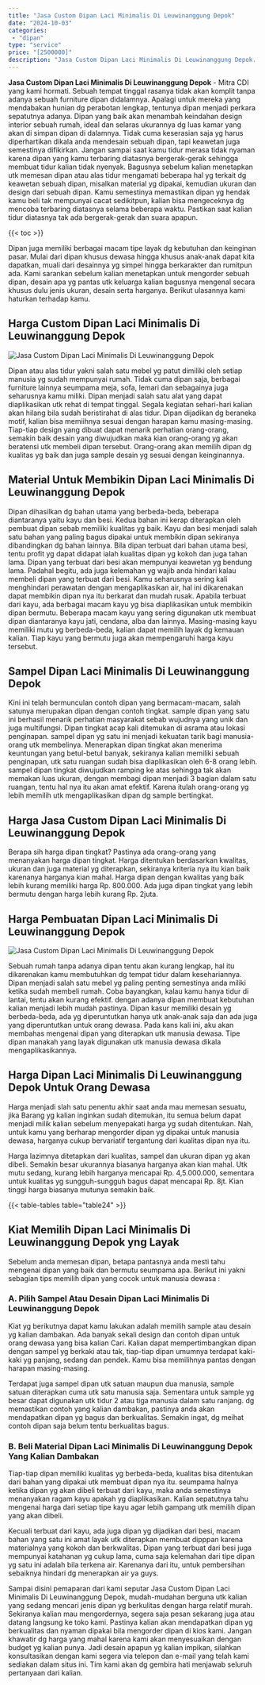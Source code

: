 ```yaml
---
title: "Jasa Custom Dipan Laci Minimalis Di Leuwinanggung Depok"
date: "2024-10-03"
categories:
 - "dipan"
type: "service"
price: "[2500000]"
description: "Jasa Custom Dipan Laci Minimalis Di Leuwinanggung Depok. Sampai disini pemaparan dari kami seputar Jasa Custom Dipan Laci Minimalis Di Leuwinanggung Depok, m..."
---
```


**Jasa Custom Dipan Laci Minimalis Di Leuwinanggung Depok** - Mitra CDI yang kami hormati. Sebuah tempat tinggal rasanya tidak akan komplit tanpa adanya sebuah furniture dipan didalamnya. Apalagi untuk mereka yang mendabakan hunian dg perabotan lengkap, tentunya dipan menjadi perkara sepatutnya adanya. Dipan yang baik akan menambah keindahan design interior sebuah rumah, ideal dan selaras ukurannya dg luas kamar yang akan di simpan dipan di dalamnya. Tidak cuma keserasian saja yg harus diperhartikan dikala anda mendesain sebuah dipan, tapi keawetan juga semestinya difikirkan. Jangan sampai saat kamu tidur merasa tidak nyaman karena dipan yang kamu terbaring diatasnya bergerak-gerak sehingga membuat tidur kalian tidak nyenyak. Bagusnya sebelum kalian menetapkan utk memesan dipan atau alas tidur mengamati beberapa hal yg terkait dg keawetan sebuah dipan, misalkan material yg dipakai, kemudian ukuran dan design dari sebuah dipan. Kamu semestinya memastikan dipan yg hendak kamu beli tak mempunyai cacat sedikitpun, kalian bisa mengeceknya dg mencoba terbaring diatasnya selama beberapa waktu. Pastikan saat kalian tidur diatasnya tak ada bergerak-gerak dan suara apapun.

{{< toc >}}

Dipan juga memiliki berbagai macam tipe layak dg kebutuhan dan keinginan pasar. Mulai dari dipan khusus dewasa hingga khusus anak-anak dapat kita dapatkan, muali dari desainnya yg simpel hingga berkarakter dan rumitpun ada. Kami sarankan sebelum kalian menetapkan untuk mengorder sebuah dipan, desain apa yg pantas utk keluarga kalian bagusnya mengenal secara khusus dulu jenis ukuran, desain serta harganya. Berikut ulasannya kami haturkan terhadap kamu.

## Harga Custom Dipan Laci Minimalis Di Leuwinanggung Depok

![Jasa Custom Dipan Laci Minimalis Di Leuwinanggung Depok](/images/mebel/dipan-anak-017.jpg)

Dipan atau alas tidur yakni salah satu mebel yg patut dimiliki oleh setiap manusia yg sudah mempunyai rumah. Tidak cuma dipan saja, berbagai furniture lainnya seumpama meja, sofa, lemari dan sebagainya juga seharusnya kamu miliki. Dipan menjadi salah satu alat yang dapat diaplikasikan utk rehat di tempat tinggal. Segala kegiatan sehari-hari kalian akan hilang bila sudah beristirahat di alas tidur. Dipan dijadikan dg beraneka motif, kalian bisa memiihnya sesuai dengan harapan kamu masing-masing. Tiap-tiap design yang dibuat dapat menarik perhatian orang-orang, semakin baik desain yang diwujudkan maka kian orang-orang yg akan beratensi utk membeli dipan tersebut. Orang-orang akan memilih dipan dg kualitas yg baik dan juga sample desain yg sesuai dengan keinginannya.

## Material Untuk Membikin Dipan Laci Minimalis Di Leuwinanggung Depok

Dipan dihasilkan dg bahan utama yang berbeda-beda, beberapa diantaranya yaitu kayu dan besi. Kedua bahan ini kerap diterapkan oleh pembuat dipan sebab memiliki kualitas yg baik. Kayu dan besi menjadi salah satu bahan yang paling bagus dipakai untuk membikin dipan sekiranya dibandingkan dg bahan lainnya. Bila dipan terbuat dari bahan utama besi, tentu profit yg dapat didapat ialah kualitas dipan yg kokoh dan juga tahan lama. Dipan yang terbuat dari besi akan mempunyai keawetan yg bendung lama. Padahal begitu, ada juga kelemahan yg wajib anda hindari kalau membeli dipan yang terbuat dari besi. Kamu seharusnya sering kali menghindari perawatan dengan mengaplikasikan air, hal ini dikarenakan dapat membikin dipan nya itu berkarat dan mudah rusak. Apabila terbuat dari kayu, ada berbagai macam kayu yg bisa diaplikasikan untuk membikin dipan bermutu. Beberapa macam kayu yang sering digunakan utk membuat dipan diantaranya kayu jati, cendana, alba dan lainnya. Masing-masing kayu memiliki mutu yg berbeda-beda, kalian dapat memilih layak dg kemauan kalian. Tiap kayu yang bermutu juga akan mempengaruhi harga kayu tersebut.

## Sampel Dipan Laci Minimalis Di Leuwinanggung Depok

Kini ini telah bermunculan contoh dipan yang bermacam-macam, salah satunya merupakan dipan dengan contoh tingkat. sample dipan yang satu ini berhasil menarik perhatian masyarakat sebab wujudnya yang unik dan juga multifungsi. Dipan tingkat acap kali ditemukan di asrama atau lokasi penginapan. sampel dipan yg satu ini menjadi kekuatan tarik bagi manusia-orang utk membelinya. Menerapkan dipan tingkat akan menerima keuntungan yang betul-betul banyak, sekiranya kalian memiliki sebuah penginapan, utk satu ruangan sudah bisa diaplikasikan oleh 6-8 orang lebih. sampel dipan tingkat diwujudkan ramping ke atas sehingga tak akan memakan luas ukuran, dengan membagi dipan menjadi 3 bagian dalam satu ruangan, tentu hal nya itu akan amat efektif. Karena itulah orang-orang yg lebih memilih utk mengaplikasikan dipan dg sample bertingkat.

## Harga Jasa Custom Dipan Laci Minimalis Di Leuwinanggung Depok

Berapa sih harga dipan tingkat? Pastinya ada orang-orang yang menanyakan harga dipan tingkat. Harga ditentukan berdasarkan kwalitas, ukuran dan juga material yg diterapkan, sekiranya kriteria nya itu kian baik karenanya harganya kian mahal. Harga dipan dengan kwalitas yang baik lebih kurang memiliki harga Rp. 800.000. Ada juga dipan tingkat yang lebih bermutu dengan harga lebih kurang Rp. 2juta.

## Harga Pembuatan Dipan Laci Minimalis Di Leuwinanggung Depok

![Jasa Custom Dipan Laci Minimalis Di Leuwinanggung Depok](/images/mebel/dipan-dewasa-010.jpg)

Sebuah rumah tanpa adanya dipan tentu akan kurang lengkap, hal itu dikarenakan kamu membutuhkan dg tempat tidur dalam kesehariannya. Dipan menjadi salah satu mebel yg paling penting semestinya anda miliki ketika sudah membeli rumah. Coba bayangkan, kalau kamu hanya tidur di lantai, tentu akan kurang efektif. dengan adanya dipan membuat kebutuhan kalian menjadi lebih mudah pastinya. Dipan kasur memiliki desain yg berbeda-beda, ada yg diperuntutkan hanya utk anak-anak saja dan ada juga yang diperuntutkan untuk orang dewasa. Pada kans kali ini, aku akan membahas mengenai dipan yang diterapkan utk manusia dewasa. Tipe dipan manakah yang layak digunakan utk manusia dewasa dikala mengaplikasikannya.

## Harga Dipan Laci Minimalis Di Leuwinanggung Depok Untuk Orang Dewasa

Harga menjadi slah satu penentu akhir saat anda mau memesan sesuatu, jika Barang yg kalian inginkan sudah ditemukan, itu semua belum dapat menjadi milik kalian sebelum menyepakati harga yg sudah ditentukan. Nah, untuk kamu yang berharap mengorder dipan yg dipakai untuk manusia dewasa, harganya cukup bervariatif tergantung dari kualitas dipan nya itu.

Harga lazimnya ditetapkan dari kualitas, sampel dan ukuran dipan yg akan dibeli. Semakin besar ukurannya biasanya harganya akan kian mahal. Utk mutu sedang, kurang lebih harganya mencapai Rp. 4,5.000.000, sementara untuk kualitas yg sungguh-sungguh bagus dapat mencapai Rp. 8jt. Kian tinggi harga biasanya mutunya semakin baik.

{{< table-tables table="table24" >}}

## Kiat Memilih Dipan Laci Minimalis Di Leuwinanggung Depok yng Layak

Sebelum anda memesan dipan, betapa pantasnya anda mesti tahu mengenai dipan yang baik dan bermutu seumpama apa. Berikut ini yakni sebagian tips memilih dipan yang cocok untuk manusia dewasa :

### A. Pilih Sampel Atau Desain Dipan Laci Minimalis Di Leuwinanggung Depok

Kiat yg berikutnya dapat kamu lakukan adalah memilih sample atau desain yg kalian dambakan. Ada banyak sekali design dan contoh dipan untuk orang dewasa yang bisa kalian Cari. Kalian dapat mempertimbangkan dipan dengan sampel yg berkaki atau tak, tiap-tiap dipan umumnya terdapat kaki-kaki yg panjang, sedang dan pendek. Kamu bisa memilihnya pantas dengan harapan masing-masing.

Terdapat juga sampel dipan utk satuan maupun dua manusia, sample satuan diterapkan cuma utk satu manusia saja. Sementara untuk sample yg besar dapat digunakan utk tidur 2 atau tiga manusia dalam satu ranjang. dg memastikan contoh yang kalian dambakan, pastinya anda akan mendapatkan dipan yg bagus dan berkualitas. Semakin ingat, dg meihat contoh dipan saja belum tentu berkualitas bagus.

### B. Beli Material Dipan Laci Minimalis Di Leuwinanggung Depok Yang Kalian Dambakan

Tiap-tiap dipan memiliki kualitas yg berbeda-beda, kualitas bisa ditentukan dari bahan yang dipakai utk membuat dipan nya itu. seumpama halnya ketika dipan yg akan dibeli terbuat dari kayu, maka anda semestinya menanyakan ragam kayu apakah yg diaplikasikan. Kalian sepatutnya tahu mengenai harga dari setiap tipe kayu agar lebih gampang utk memilih dipan yang akan dibeli.

Kecuali terbuat dari kayu, ada juga dipan yg dijadikan dari besi, macam bahan yang satu ini amat layak utk diterapkan membuat dipppan karena materialnya yang kokoh dan berkwalitas. Dipan yang terbuat dari besi juga mempunyai katahanan yg cukup lama, cuma saja kelemahan dari tipe dipan yg satu ini adalah bila terkena air. Karenanya dari itu, untuk pembersihan sebaiknya hindari dg menerapkan air ya guys.

Sampai disini pemaparan dari kami seputar Jasa Custom Dipan Laci Minimalis Di Leuwinanggung Depok, mudah-mudahan berguna utk kalian yang sedang mencari jenis dipan yg berkulitas dengan harga relatif murah. Sekiranya kalian mau mengordernya, segera saja pesan sekarang juga atau datang langsung ke toko kami. Pastinya kalian akan mendapatkan dipan yg berkualitas dan nyaman dipakai bila mengorder dipan di kios kami. Jangan khawatir dg harga yang mahal karena kami akan menyesuaikan dengan budget yg kalian punya. Jadi desain apapun yg kalian impikan, silahkan konsultasikan dengan kami segera via telepon dan e-mail yang telah kami sediakan dalam situs ini. Tim kami akan dg gembira hati menjawab seluruh pertanyaan dari kalian.
